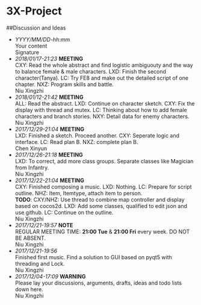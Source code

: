 # 3X-Project
##Discussion and Ideas

- *YYYY/MM/DD-hh:mm* <br> Your content <br> Signature
- *2018/01/17-21:23* **MEETING**<br>CXY: Read the whole abstract and find logistic ambiguouty and the way to balance female & male characters. LXD: Finish the second character(Tanya). LC: Try FE8 and make out the detailed script of one chapter. NXZ: Program skills and battle. <br> Niu Xingzhi
- *2018/01/12-21:42* **MEETING**<br>ALL: Read the abstract. LXD: Continue on character sketch. CXY: Fix the display with thread and mutex. LC: Thinking about how to add female characters and branch stories. NXY: Detail data for enemy characters. <br> Niu Xingzhi
- *2017/12/29-21:04* **MEETING**<br>LXD: Finished a sketch. Proceed another. CXY: Seperate logic and interface. LC: Read plan B. NXZ: complete plan B. <br> Chen Xinyun
- *2017/12/26-21:18* **MEETING**<br>LXD: To correct, add more class groups. Separate classes like Magician from Infantry.<br> Niu Xingzhi
- *2017/12/22-21:04* **MEETING**<br>CXY: Finished composing a music. LXD: Nothing. LC: Prepare for script outline. NHZ: Item, Itemtype, attach item to person.<br> **TODO**: CXY/NHZ: Use thread to combine map controller and display based on cocos2d. LXD: Add some classes, qualified to edit json and use github. LC: Continue on the outline. <br> Niu Xingzhi
- *2017/12/21-19:57* **NOTE**<br> REGULAR MEETING TIME: **21:00 Tue** & **21:00 Fri** every week. DO NOT BE ABSENT. <br> Niu Xingzhi
- *2017/12/21-19:56* <br> Finished first music. Find a solution to GUI based on pyqt5 with threading and Lock. <br> Niu Xingzhi
- *2017/12/04-17:09* **WARNING**<br> Please lay your discussions, arguments, drafts, ideas and todo lists down here. <br> Niu Xingzhi 
